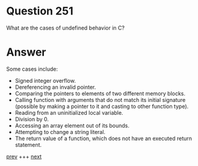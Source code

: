 
# Question 251



What are the cases of undefined behavior in C?


# Answer



Some cases include:
* Signed integer overflow.
* Dereferencing an invalid pointer.
* Comparing the pointers to elements of two different memory blocks.
* Calling function with arguments that do not match its initial signature (possible by making a pointer to it and casting to other function type).
* Reading from an uninitialized local variable.
* Division by 0.
* Accessing an array element out of its bounds.
* Attempting to change a string literal.
* The return value of a function, which does not have an executed return statement.



[prev](250.md) +++ [next](252.md)
